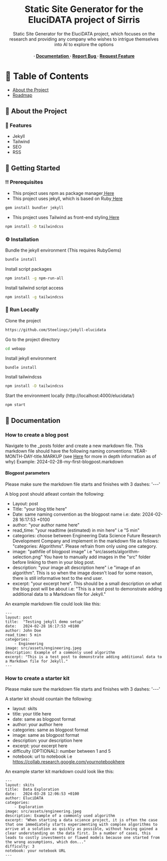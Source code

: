 <div align='center'>

<h1>Static Site Generator for the EluciDATA project of Sirris</h1>
<p>Static Site Generator for the EluciDATA project, which focuses on the research and providing any company who wishes to intrigue themselves into AI to explore the options</p>

<h4> <span> · </span> <a href="https://github.com/Steelings/jekyll-elucidata/blob/master/README.md"> Documentation </a> <span> · </span> <a href="https://github.com/Steelings/jekyll-elucidata/issues"> Report Bug </a> <span> · </span> <a href="https://github.com/Steelings/jekyll-elucidata/issues"> Request Feature </a> </h4>


</div>

# :notebook_with_decorative_cover: Table of Contents

- [About the Project](#star2-about-the-project)
- [Roadmap](#compass-roadmap)


## :star2: About the Project

### :dart: Features
- Jekyll
- Tailwind
- SEO
- RSS


## :toolbox: Getting Started

### :bangbang: Prerequisites

- This project uses npm as package manager<a href="https://www.npmjs.com/"> Here</a>
- This project uses jekyll, which is based on Ruby<a href="https://www.ruby-lang.org/en/"> Here</a>
```bash
gem install bundler jekyll
```
- This project uses Tailwind as front-end styling<a href="https://tailwindcss.com/docs/installation"> Here</a>
```bash
npm install -D tailwindcss
```


### :gear: Installation

Bundle the jekyll environment (This requires RubyGems)
```bash
bundle install
```
Install script packages
```bash
npm install -g npm-run-all
```
Install tailwind script access
```bash
npm install -g tailwindcss
```


### :running: Run Locally

Clone the project

```bash
https://github.com/Steelings/jekyll-elucidata
```
Go to the project directory
```bash
cd webapp
```
Install jekyll environment
```bash
bundle install
```
Install tailwindcss
```bash
npm install -D tailwindcss
```
Start the environment locally (http://localhost:4000/elucidata/)
```bash
npm start
```


## :compass: Documentation

### How to create a blog post

Navigate to the _posts folder and create a new markdown file.
This markdown file should have the following naming conventions: YEAR-MONTH-DAY-title.MARKUP (see <a href="[https://www.npmjs.com/](https://jekyllrb.com/docs/posts/)"> Here</a> for more in depth information as of why)
Example: 2024-02-28-my-first-blogpost.markdown

#### Blogpost parameters

Please make sure the markdown file starts and finishes with 3 dashes: '---'

A blog post should atleast contain the following:
* Layout: post
* Title: "your blog title here"
* Date: same naming convention as the blogpost name i.e: date:   2024-02-28 16:17:53 +0100
* author: "your author name here"
* read_time: "your readtime (estimated) in min here" i.e "5 min"
* categories: choose between 
    Engineering
    Data Science
    Future
    Research
    Development
    Company
and implement in the markdown file as follows: "categories: 
Algorithms". Please refrain from only using one category.
* image: "pathfile of blogpost image" i.e "src/assets/algorithm-selection.png"
You have to manually add images in the "src" folder before linking to them in your blog post.
* description: "your image alt description here" i.e "image of an algorithm". This is so when the image doesn't load for some reason, there is still informative text to the end user.
* excerpt: "your excerpt here". This should be a small description on what the blog post will be about i.e: "This is a test post to demonstrate adding additional data to a Markdown file for Jekyll."


An example markdown file could look like this:
```
---
layout: post
title:  "Testing jekyll demo setup"
date:   2024-02-28 16:17:53 +0100
author: John Doe
read_time: 5 min
categories:
    - Engineering
image: src/assets/engineering.jpeg
description: Example of a commonly used algorithm
excerpt: "This is a test post to demonstrate adding additional data to a Markdown file for Jekyll."
---
```

### How to create a starter kit

Please make sure the markdown file starts and finishes with 3 dashes: '---'

A starter kit should countain the following:
* layout: skits
* title: your title here
* date: same as blogpost format
* author: your author here
* categories: same as blogpost format
* image: same as blogpost format
* description: your description here
* excerpt: your excerpt here
* difficulty (OPTIONAL): number between 1 and 5
* notebook: url to notebook i.e https://collab.research.google.com/yournotebookhere


An example starter kit markdown could look like this:
```
---
layout: skits
title:  Data Exploration
date:   2024-03-28 12:06:53 +0100
author: EluciDATA
categories:
    - Exploration
image: src/assets/engineering.jpeg
description: Example of a commonly used algorithm
excerpt: "When starting a data science project, it is often the case that one immediately starts experimenting with complex algorithms to arrive at a solution as quickly as possible, without having gained a clear understanding on the data first. In a number of cases, this leads to costly investments or flawed models because one started from the wrong assumptions, which don..."
difficulty: 3
notebook: your notebook URL
---
```



